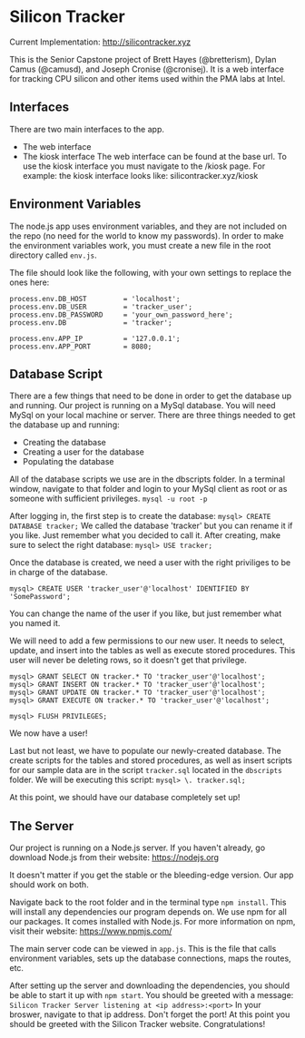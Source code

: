 # Silicon Tracker
Current Implementation: http://silicontracker.xyz

This is the Senior Capstone project of Brett Hayes (@bretterism), Dylan Camus (@camusd), and Joseph Cronise (@cronisej).
It is a web interface for tracking CPU silicon and other items used within the PMA labs at Intel.

## Interfaces
There are two main interfaces to the app.
* The web interface
* The kiosk interface
The web interface can be found at the base url. To use the kiosk interface you must navigate to the /kiosk page.
For example: the kiosk interface looks like: silicontracker.xyz/kiosk

## Environment Variables
The node.js app uses environment variables, and they are not included on the repo (no need for the world to know my passwords). In order to make the environment variables work, you must create a new file in the root directory called `env.js`.

The file should look like the following, with your own settings to replace the ones here:
```
process.env.DB_HOST			= 'localhost';
process.env.DB_USER			= 'tracker_user'; 
process.env.DB_PASSWORD		= 'your_own_password_here';
process.env.DB 				= 'tracker';

process.env.APP_IP 			= '127.0.0.1';
process.env.APP_PORT 		= 8080;
```

## Database Script
There are a few things that need to be done in order to get the database up and running. Our project is running on a MySql database. You will need MySql on your local machine or server. There are three things needed to get the database up and running:
* Creating the database
* Creating a user for the database
* Populating the database

All of the database scripts we use are in the dbscripts folder. In a terminal window, navigate to that folder and login to your MySql client as root or as someone with sufficient privileges. `mysql -u root -p`

After logging in, the first step is to create the database: `mysql> CREATE DATABASE tracker;`
We called the database 'tracker' but you can rename it if you like. Just remember what you decided to call it. After creating, make sure to select the right database: `mysql> USE tracker;`

Once the database is created, we need a user with the right priviliges to be in charge of the database.

`mysql> CREATE USER 'tracker_user'@'localhost' IDENTIFIED BY 'SomePassword';`

You can change the name of the user if you like, but just remember what you named it.

We will need to add a few permissions to our new user. It needs to select, update, and insert into the tables as well as execute stored procedures. This user will never be deleting rows, so it doesn't get that privilege.

```
mysql> GRANT SELECT ON tracker.* TO 'tracker_user'@'localhost';
mysql> GRANT INSERT ON tracker.* TO 'tracker_user'@'localhost';
mysql> GRANT UPDATE ON tracker.* TO 'tracker_user'@'localhost';
mysql> GRANT EXECUTE ON tracker.* TO 'tracker_user'@'localhost';

mysql> FLUSH PRIVILEGES;
```

We now have a user!

Last but not least, we have to populate our newly-created database. The create scripts for the tables and stored procedures, as well as insert scripts for our sample data are in the script `tracker.sql` located in the `dbscripts` folder. We will be executing this script: `mysql> \. tracker.sql;`

At this point, we should have our database completely set up!

## The Server
Our project is running on a Node.js server. If you haven't already, go download Node.js from their website: https://nodejs.org

It doesn't matter if you get the stable or the bleeding-edge version. Our app should work on both.

Navigate back to the root folder and in the terminal type `npm install`. This will install any dependencies our program depends on. We use npm for all our packages. It comes installed with Node.js. For more information on npm, visit their website: https://www.npmjs.com/

The main server code can be viewed in `app.js`. This is the file that calls environment variables, sets up the database connections, maps the routes, etc.

After setting up the server and downloading the dependencies, you should be able to start it up with `npm start`. You should be greeted with a message: `Silicon Tracker Server listening at <ip address>:<port>` In your broswer, navigate to that ip address. Don't forget the port! At this point you should be greeted with the Silicon Tracker website. Congratulations!
